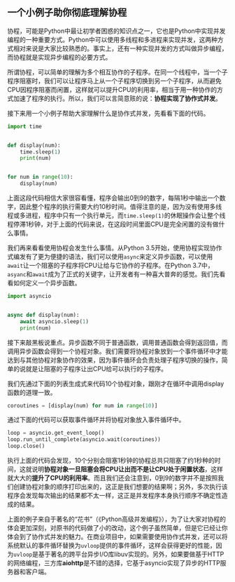 ﻿## 一个小例子助你彻底理解协程

协程，可能是Python中最让初学者困惑的知识点之一，它也是Python中实现并发编程的一种重要方式。Python中可以使用多线程和多进程来实现并发，这两种方式相对来说是大家比较熟悉的。事实上，还有一种实现并发的方式叫做异步编程，而协程就是实现异步编程的必要方式。

所谓协程，可以简单的理解为多个相互协作的子程序。在同一个线程中，当一个子程序阻塞时，我们可以让程序马上从一个子程序切换到另一个子程序，从而避免CPU因程序阻塞而闲置，这样就可以提升CPU的利用率，相当于用一种协作的方式加速了程序的执行。所以，我们可以言简意赅的说：**协程实现了协作式并发**。

接下来用一个小例子帮助大家理解什么是协作式并发，先看看下面的代码。

```Python
import time


def display(num):
    time.sleep(1)
    print(num)


for num in range(10):
    display(num)
```

上面这段代码相信大家很容看懂，程序会输出0到9的数字，每隔1秒中输出一个数字，因此整个程序的执行需要大约10秒时间。值得注意的是，因为没有使用多线程或多进程，程序中只有一个执行单元，而`time.sleep(1)`的休眠操作会让整个线程停滞1秒钟，对于上面的代码来说，在这段时间里面CPU是完全闲置的没有做什么事情。

我们再来看看使用协程会发生什么事情。从Python 3.5开始，使用协程实现协作式编发有了更为便捷的语法，我们可以使用`async`来定义异步函数，可以使用`await`让一个阻塞的子程序将CPU让给与它协作的子程序。在Python 3.7中，`asyanc`和`await`成为了正式的关键字，让开发者有一种喜大普奔的感觉。我们先看看如何定义一个异步函数。

```Python
import asyncio


async def display(num):
    await asyncio.sleep(1)
    print(num)
```

接下来敲黑板说重点。异步函数不同于普通函数，调用普通函数会得到返回值，而调用异步函数会得到一个协程对象。我们需要将协程对象放到一个事件循环中才能达到与其他协程对象协作的效果，因为事件循环会负责处理子程序切换的操作，简单的说就是让阻塞的子程序让出CPU给可以执行的子程序。

我们先通过下面的列表生成式来代码10个协程对象，跟刚才在循环中调用display函数的道理一致。

```Python
coroutines = [display(num) for num in range(10)]
```

通过下面的代码可以获取事件循环并将协程对象放入事件循环中。

```Python
loop = asyncio.get_event_loop()
loop.run_until_complete(asyncio.wait(coroutines))
loop.close()
```

执行上面的代码会发现，10个分别会阻塞1秒钟的协程总共只阻塞了约1秒种的时间，这就说明**协程对象一旦阻塞会将CPU让出而不是让CPU处于闲置状态**，这样就大大的**提升了CPU的利用率**。而且我们还会注意到，0到9的数字并不是按照我们创建协程对象的顺序打印出来的，这正是我们想要的结果啊；另外，多次执行该程序会发现每次输出的结果都不太一样，这正是并发程序本身执行顺序不确定性造成的结果。

上面的例子来自于著名的“花书”（《Python高级并发编程》），为了让大家对协程的体会更加深刻，对原书的代码做了小的改动，这个例子虽然简单，但是它已经让你体会到了协作式并发的魅力。在商业项目中，如果需要使用协作式并发，还可以将系统默认的事件循环替换为`uvloop`提供的事件循环，这样会获得更好的性能，因为`uvloop`是基于著名的跨平台异步I/O库libuv实现的。另外，如果要做基于HTTP的网络编程，三方库**aiohttp**是不错的选择，它基于asyncio实现了异步的HTTP服务器和客户端。
